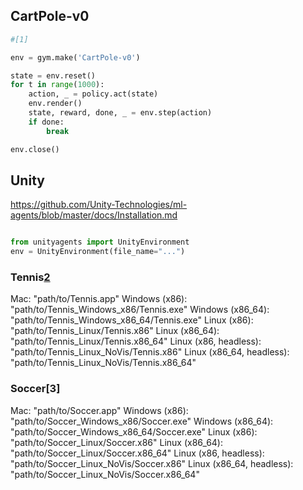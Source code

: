 

<!--
 * @version:
 * @Author:  StevenJokess https://github.com/StevenJokess
 * @Date: 2020-12-08 17:39:22
 * @LastEditors:  StevenJokess https://github.com/StevenJokess
 * @LastEditTime: 2020-12-08 17:59:05
 * @Description:
 * @TODO::
 * @Reference:
-->

## CartPole-v0

```py
#[1]

env = gym.make('CartPole-v0')

state = env.reset()
for t in range(1000):
    action, _ = policy.act(state)
    env.render()
    state, reward, done, _ = env.step(action)
    if done:
        break

env.close()
```




## Unity

https://github.com/Unity-Technologies/ml-agents/blob/master/docs/Installation.md

```py

from unityagents import UnityEnvironment
env = UnityEnvironment(file_name="...")
```

### Tennis[2]


Mac: "path/to/Tennis.app"
Windows (x86): "path/to/Tennis_Windows_x86/Tennis.exe"
Windows (x86_64): "path/to/Tennis_Windows_x86_64/Tennis.exe"
Linux (x86): "path/to/Tennis_Linux/Tennis.x86"
Linux (x86_64): "path/to/Tennis_Linux/Tennis.x86_64"
Linux (x86, headless): "path/to/Tennis_Linux_NoVis/Tennis.x86"
Linux (x86_64, headless): "path/to/Tennis_Linux_NoVis/Tennis.x86_64"

### Soccer[3]


Mac: "path/to/Soccer.app"
Windows (x86): "path/to/Soccer_Windows_x86/Soccer.exe"
Windows (x86_64): "path/to/Soccer_Windows_x86_64/Soccer.exe"
Linux (x86): "path/to/Soccer_Linux/Soccer.x86"
Linux (x86_64): "path/to/Soccer_Linux/Soccer.x86_64"
Linux (x86, headless): "path/to/Soccer_Linux_NoVis/Soccer.x86"
Linux (x86_64, headless): "path/to/Soccer_Linux_NoVis/Soccer.x86_64"


[1]: https://github.com/udacity/deep-reinforcement-learning/blob/master/reinforce/REINFORCE.ipynb
[2]: https://github.com/udacity/deep-reinforcement-learning/blob/master/p3_collab-compet/Tennis.ipynb

